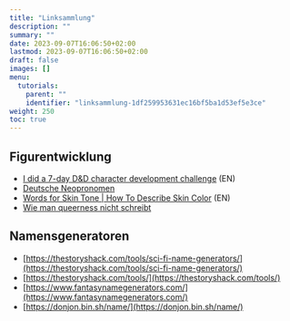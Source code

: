 ```yaml
---
title: "Linksammlung"
description: ""
summary: ""
date: 2023-09-07T16:06:50+02:00
lastmod: 2023-09-07T16:06:50+02:00
draft: false
images: []
menu:
  tutorials:
    parent: ""
    identifier: "linksammlung-1df259953631ec16bf5ba1d53ef5e3ce"
weight: 250
toc: true
---
```


## Figurentwicklung

- [I did a 7-day D&D character development challenge](https://www.youtube.com/watch?v=jU7e_2em4BM&) (EN)
- [Deutsche Neopronomen](https://nibi.space/pronomen)
- [Words for Skin Tone | How To Describe Skin Color](https://writingwithcolor.tumblr.com/post/96830966357/words-for-skin-tone-how-to-describe-skin-color) (EN)
- [Wie man queerness nicht schreibt](https://alpakawolken.de/category/lgbtq/)

## Namensgeneratoren

- [https://thestoryshack.com/tools/sci-fi-name-generators/](https://thestoryshack.com/tools/sci-fi-name-generators/)
- [https://thestoryshack.com/tools/](https://thestoryshack.com/tools/)
- [https://www.fantasynamegenerators.com/](https://www.fantasynamegenerators.com/)
- [https://donjon.bin.sh/name/](https://donjon.bin.sh/name/)